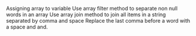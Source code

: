 Assigning array to variable
Use array filter method to separate non null words in an array
Use array join method to join all items in a string separated by comma and space
Replace the last comma before a word with a space and and. 